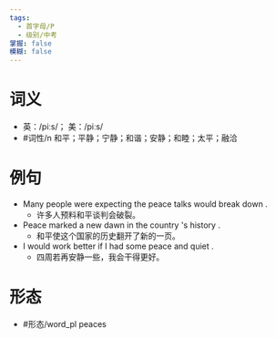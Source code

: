 ```yaml
---
tags:
  - 首字母/P
  - 级别/中考
掌握: false
模糊: false
---
```

# 词义
- 英：/piːs/； 美：/piːs/
- #词性/n  和平；平静；宁静；和谐；安静；和睦；太平；融洽
# 例句
- Many people were expecting the peace talks would break down .
	- 许多人预料和平谈判会破裂。
- Peace marked a new dawn in the country 's history .
	- 和平使这个国家的历史翻开了新的一页。
- I would work better if I had some peace and quiet .
	- 四周若再安静一些，我会干得更好。
# 形态
- #形态/word_pl peaces
